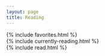 ```yaml
---
layout: page
title: Reading
---
```


<section id="reading">
    <div class="container">
        <div class="recommended row">
            <div class="col-md-12">
                {% include favorites.html %}
            </div>
        </div>
        <div class="row">
            <div class="col-md-4 current">
                {% include currently-reading.html %}
            </div>
            <div class="col-md-8">
                {% include read.html %}
            </div>
        </div>
    </div>

</section>
